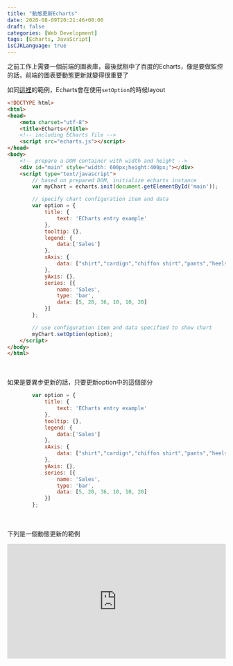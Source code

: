 ```yaml
---
title: "動態更新Echarts"
date: 2020-08-09T20:21:46+08:00
draft: false
categories: [Web Development]
tags: [Echarts, JavaScript]
isCJKLanguage: true
---
```

之前工作上需要一個前端的圖表庫，最後就相中了百度的Echarts，像是要做監控的話，前端的圖表要動態更新就變得很重要了


<!--more-->
如同<a target="_blank" href="https://echarts.apache.org/en/tutorial.html#Get%20Started%20with%20ECharts%20in%205%20minutes">這裡</a>的範例，Echarts會在使用`setOption`的時候layout
```html {linenos=table, linenostart=1}
<!DOCTYPE html>
<html>
<head>
    <meta charset="utf-8">
    <title>ECharts</title>
    <!-- including ECharts file -->
    <script src="echarts.js"></script>
</head>
<body>
    <!-- prepare a DOM container with width and height -->
    <div id="main" style="width: 600px;height:400px;"></div>
    <script type="text/javascript">
        // based on prepared DOM, initialize echarts instance
        var myChart = echarts.init(document.getElementById('main'));

        // specify chart configuration item and data
        var option = {
            title: {
                text: 'ECharts entry example'
            },
            tooltip: {},
            legend: {
                data:['Sales']
            },
            xAxis: {
                data: ["shirt","cardign","chiffon shirt","pants","heels","socks"]
            },
            yAxis: {},
            series: [{
                name: 'Sales',
                type: 'bar',
                data: [5, 20, 36, 10, 10, 20]
            }]
        };

        // use configuration item and data specified to show chart
        myChart.setOption(option);
    </script>
</body>
</html>
```
<br></br>
如果是要異步更新的話，只要更新option中的這個部分
```javascript {linenos=table, linenostart=17, hl_lines=["16"]}
        var option = {
            title: {
                text: 'ECharts entry example'
            },
            tooltip: {},
            legend: {
                data:['Sales']
            },
            xAxis: {
                data: ["shirt","cardign","chiffon shirt","pants","heels","socks"]
            },
            yAxis: {},
            series: [{
                name: 'Sales',
                type: 'bar',
                data: [5, 20, 36, 10, 10, 20]
            }]
        };

```
<br></br>
下列是一個動態更新的範例
  
<iframe height="265" style="width: 100%;" scrolling="no" title="Echarts Updating Data" src="https://codepen.io/mikanbearer/embed/RwaWrMp?height=265&theme-id=light&default-tab=js,result" frameborder="no" loading="lazy" allowtransparency="true" allowfullscreen="true">
  See the Pen <a href='https://codepen.io/mikanbearer/pen/RwaWrMp'>Echarts Updating Data</a> by rgsergreg
  (<a href='https://codepen.io/mikanbearer'>@mikanbearer</a>) on <a href='https://codepen.io'>CodePen</a>.
</iframe>
